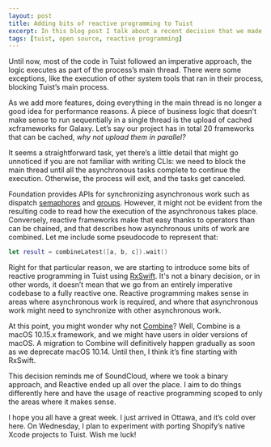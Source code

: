 ```yaml
---
layout: post
title: Adding bits of reactive programming to Tuist
excerpt: In this blog post I talk about a recent decision that we made to start using reactive programming to model asynchronous tasks in Tuist.
tags: [tuist, open source, reactive programming]
---
```


Until now, most of the code in Tuist followed an imperative approach,
the logic executes as part of the process’s main thread.
There were some exceptions,
like the execution of other system tools that ran in their process,
blocking Tuist’s main process.

As we add more features,
doing everything in the main thread is no longer a good idea for performance reasons.
A piece of business logic that doesn’t make sense to run sequentially in a single thread is the upload of cached xcframeworks for Galaxy.
Let’s say our project has in total 20 frameworks that can be cached,
_why not upload them in parallel?_

It seems a straightforward task,
yet there’s a little detail that might go unnoticed if you are not familiar with writing CLIs:
we need to block the main thread until all the asynchronous tasks complete to continue the execution.
Otherwise,
the process will exit,
and the tasks get canceled.

Foundation provides APIs for synchronizing asynchronous work such as dispatch [semaphores](https://developer.apple.com/documentation/dispatch/dispatchsemaphore) and [groups](https://developer.apple.com/documentation/dispatch/dispatchgroup).
However,
it might not be evident from the resulting code to read how the execution of the asynchronous takes place.
Conversely,
reactive frameworks make that easy thanks to operators than can be chained,
and that describes how asynchronous units of work are combined.
Let me include some pseudocode to represent that:

```swift
let result = combineLatest([a, b, c]).wait()
```

Right for that particular reason,
we are starting to introduce some bits of reactive programming in Tuist using [RxSwift](https://github.com/ReactiveX/RxSwift).
It's not a binary decision,
or in other words,
it doesn’t mean that we go from an entirely imperative codebase to a fully reactive one.
Reactive programming makes sense in areas where asynchronous work is required, and where that asynchronous work might need to synchronize with other asynchronous work.

At this point,
you might wonder why not [Combine](https://developer.apple.com/documentation/combine)? Well, Combine is a macOS 10.15.x framework,
and we might have users in older versions of macOS.
A migration to Combine will definitively happen gradually as soon as we deprecate macOS 10.14.
Until then,
I think it’s fine starting with RxSwift.

This decision reminds me of SoundCloud,
where we took a binary approach,
and Reactive ended up all over the place.
I aim to do things differently here and have the usage of reactive programming scoped to only the areas where it makes sense.

I hope you all have a great week.
I just arrived in Ottawa,
and it’s cold over here.
On Wednesday,
I plan to experiment with porting Shopify’s native Xcode projects to Tuist.
Wish me luck!
